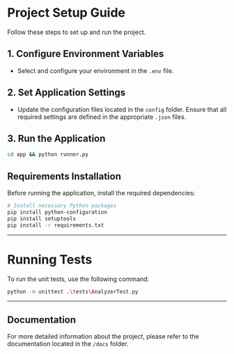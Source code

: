 # Project Setup Guide

Follow these steps to set up and run the project.

## 1. Configure Environment Variables
- Select and configure your environment in the `.env` file.

## 2. Set Application Settings
- Update the configuration files located in the `config` folder. Ensure that all required settings are defined in the appropriate `.json` files.

## 3. Run the Application
```bash
cd app && python runner.py
```

## Requirements Installation
Before running the application, install the required dependencies:

```bash
# Install necessary Python packages
pip install python-configuration
pip install setuptools
pip install -r requirements.txt
```

---

# Running Tests

To run the unit tests, use the following command:

```bash
python -m unittest .\tests\AnalyzerTest.py
```

---

## Documentation

For more detailed information about the project, please refer to the documentation located in the `/docs` folder.

